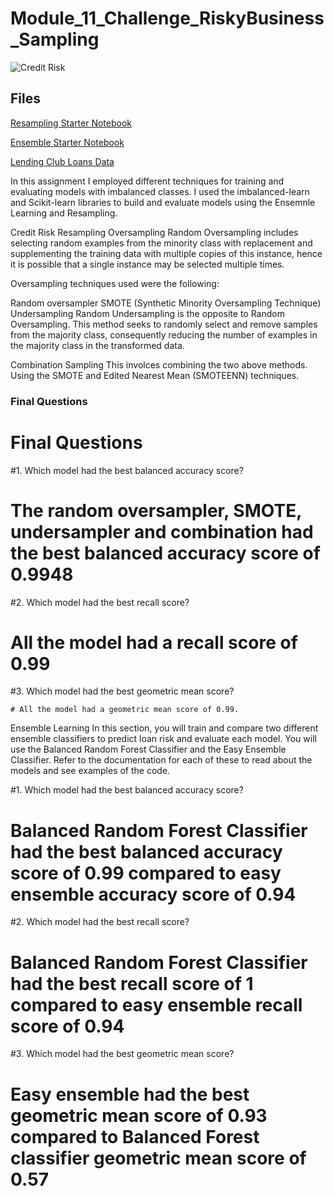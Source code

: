 # Module_11_Challenge_RiskyBusiness_Sampling

![Credit Risk](Images/credit-risk.jpg)

## Files

[Resampling Starter Notebook](Starter_Code/credit_risk_resampling.ipynb)

[Ensemble Starter Notebook](Starter_Code/credit_risk_ensemble.ipynb)

[Lending Club Loans Data](Resources/LoanStats_2019Q1.csv.zip)

In this assignment I employed different techniques for training and evaluating models with imbalanced classes. I used the imbalanced-learn and Scikit-learn libraries to build and evaluate models using the Ensemnle Learning and Resampling.

Credit Risk Resampling
Oversampling
Random Oversampling includes selecting random examples from the minority class with replacement and supplementing the training data with multiple copies of this instance, hence it is possible that a single instance may be selected multiple times.

Oversampling techniques used were the following:

Random oversampler
SMOTE (Synthetic Minority Oversampling Technique)
Undersampling
Random Undersampling is the opposite to Random Oversampling. This method seeks to randomly select and remove samples from the majority class, consequently reducing the number of examples in the majority class in the transformed data.

Combination Sampling
This involces combining the two above methods. Using the SMOTE and Edited Nearest Mean (SMOTEENN) techniques.

### Final Questions

# Final Questions

#1. Which model had the best balanced accuracy score?

   # The random oversampler, SMOTE, undersampler and combination had the best balanced accuracy score of 0.9948

#2. Which model had the best recall score?

   # All the model had a recall score of 0.99

#3. Which model had the best geometric mean score?

    # All the model had a geometric mean score of 0.99.



Ensemble Learning
In this section, you will train and compare two different ensemble classifiers to predict loan risk and evaluate each model. You will use the Balanced Random Forest Classifier and the Easy Ensemble Classifier. Refer to the documentation for each of these to read about the models and see examples of the code.

#1. Which model had the best balanced accuracy score?

   # Balanced Random Forest Classifier had the best balanced accuracy score of 0.99 compared to easy ensemble accuracy score of 0.94

#2. Which model had the best recall score?

   # Balanced Random Forest Classifier had the best recall score of 1 compared to easy ensemble recall score of 0.94

#3. Which model had the best geometric mean score?

   # Easy ensemble had the best geometric mean score of 0.93 compared to Balanced Forest classifier geometric mean score of 0.57